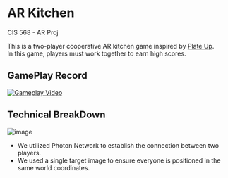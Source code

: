 # AR Kitchen
CIS 568 - AR Proj

This is a two-player cooperative AR kitchen game inspired by [Plate Up](https://store.steampowered.com/app/1599600/_/).  
In this game, players must work together to earn high scores.

## GamePlay Record  
[![Gameplay Video](https://res.cloudinary.com/marcomontalbano/image/upload/v1714750523/video_to_markdown/images/youtube--kYkEQGTLH4c-c05b58ac6eb4c4700831b2b3070cd403.jpg)](https://www.youtube.com/watch?v=kYkEQGTLH4c "Gameplay Video")  

## Technical BreakDown
![image](https://github.com/Jeff-Ling/CIS-568-HW4/assets/74678923/51d26d4c-f87c-4378-8a78-ce6d64adb863)

 - We utilized Photon Network to establish the connection between two players.
 - We used a single target image to ensure everyone is positioned in the same world coordinates.
